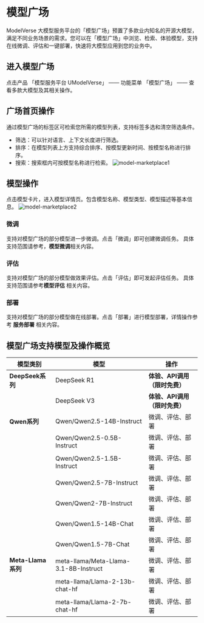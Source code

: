 # **模型广场**

ModelVerse 大模型服务平台的「模型广场」预置了多款业内知名的开源大模型，满足不同业务场景的需求。您可以在「模型广场」中浏览、检索、体验模型，支持在线微调、评估和一键部署，快速将大模型应用到您的业务中。

## **进入模型广场**

点击产品 「模型服务平台 UModelVerse」 —— 功能菜单 「模型广场」 —— 查看多款大模型及其相关操作。

## **广场首页操作**

通过模型广场的标签区可检索您所需的模型列表，支持标签多选和清空筛选条件。
- 筛选：可以针对语言、上下文长度进行筛选。
- 排序：在模型列表上方支持综合排序、按模型更新时间、按模型名称进行排序。
- 搜索：搜索框内可按模型名称进行检索。
![model-marketplace1](https://www-s.ucloud.cn/2025/02/722b7c5db84cf0e06a9abb26e95dcb0a_1738984819170.png)

## **模型操作**

点击模型卡片，进入模型详情页。包含模型名称、模型类型、模型描述等基本信息。
![model-marketplace2](https://www-s.ucloud.cn/2025/02/5c1e484e1a79aeba766de7b3a53fdddb_1738930609329.png)

### **微调**

支持对模型广场的部分模型进一步微调。点击「微调」即可创建微调任务。
具体支持范围请参考，**模型微调**相关内容。

### **评估**

支持对模型广场的部分模型做效果评估。点击「评估」即可发起评估任务。
具体支持范围请参考**模型评估** 相关内容。

### **部署**

支持对模型广场的部分模型做在线部署。点击「部署」进行模型部署，详情操作参考 **服务部署** 相关内容。

## **模型广场支持模型及操作概览**

| 模型类别       | 模型                                    | 操作                     |
|--------------|---------------------------------------|------------------------|
| **DeepSeek系列**  | DeepSeek R1                      | **体验、API调用（限时免费）**   |
|              | DeepSeek V3                      | **体验、API调用（限时免费）**   |
| **Qwen系列**  | Qwen/Qwen2.5-14B-Instruct            | 微调、评估、部署        |
|              | Qwen/Qwen2.5-0.5B-Instruct           | 微调、评估、部署        |
|              | Qwen/Qwen2.5-1.5B-Instruct           | 微调、评估、部署        |
|              | Qwen/Qwen2.5-7B-Instruct             | 微调、评估、部署        |
|              | Qwen/Qwen2-7B-Instruct              | 微调、评估、部署        |
|              | Qwen/Qwen1.5-14B-Chat               | 微调、评估、部署        |
|              | Qwen/Qwen1.5-7B-Chat                | 微调、评估、部署        |
| **Meta-Llama系列** | meta-llama/Meta-Llama-3.1-8B-Instruct  | 微调、评估、部署   |
|              | meta-llama/Llama-2-13b-chat-hf      | 微调、评估、部署   |
|              | meta-llama/Llama-2-7b-chat-hf       | 微调、评估、部署   |
